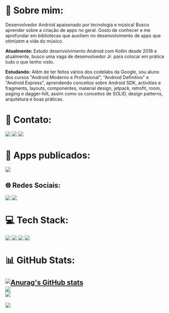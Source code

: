 # 💫 Sobre mim:

 Desenvolvedor Android apaixonado por tecnologia e música! Busco aprender sobre a criação de apps no geral. Gosto de conhecer e me aprofundar em bibliotecas que auxiliem no desenvolvimento de apps que otimizem a vida do músico.

**Atualmente:** Estudo desenvolvimento Android com Kotlin desde 2018 e atualmente, busco uma vaga de desenvolvedor Jr. para colocar em prática tudo o que tenho visto.

**Estudando:** Além de ter feitos vários dos codelabs da Google, sou aluno dos cursos "Android Moderno e Profissional", "Android Definitivo" e "Android Express", aprendendo conceitos sobre Android SDK, activities e fragments, layouts, componentes, material design, jetpack, retrofit, room, paging e dagger-hilt, assim como os conceitos de SOLID, design patterns, arquitetura e boas práticas. 


# 📧 Contato:

<a href="mailto:jhonybguerra_gmail.com"><img src="https://img.shields.io/badge/Gmail-D14836?style=for-the-badge&logo=gmail&logoColor=white"/><a/>
<a href="https://www.linkedin.com/in/jhonybguerra"><img src="https://img.shields.io/badge/LinkedIn-0077B5?style=for-the-badge&logo=linkedin&logoColor=white"/><a/>
<a href="https://wa.me/+5511986726064"><img src="https://img.shields.io/badge/WhatsApp-25D366?style=for-the-badge&logo=whatsapp&logoColor=white"/><a/>
 
 # 📱 Apps publicados:
<a href="https://play.google.com/store/apps/developer?id=JBGuerra"><img src="https://img.shields.io/badge/Google_Play-414141?style=for-the-badge&logo=google-play&logoColor=white"/><a/>

## 🌐 Redes Sociais:
<a href="https://www.instagram.com/johnny_bguerra/"><img src="https://img.shields.io/badge/Instagram-E4405F?style=for-the-badge&logo=instagram&logoColor=white"/><a/>
<a href="https://twitter.com/JohnnyBGuerra"><img src="https://img.shields.io/badge/Twitter-1DA1F2?style=for-the-badge&logo=twitter&logoColor=white"/><a/>

# 💻 Tech Stack:

<img src="https://img.shields.io/badge/Android-3DDC84?style=for-the-badge&logo=android&logoColor=white"/> <img src="https://img.shields.io/badge/Kotlin-0095D5?&style=for-the-badge&logo=kotlin&logoColor=white"/>
<img src="https://img.shields.io/badge/Android_Studio-3DDC84?style=for-the-badge&logo=android-studio&logoColor=white"/>
<img src="https://img.shields.io/badge/GitHub-100000?style=for-the-badge&logo=github&logoColor=white"/>


# 📊 GitHub Stats:
[![Anurag's GitHub stats](https://github-readme-stats.vercel.app/api?username=jhonybguerra)](https://github.com/anuraghazra/github-readme-stats)<br/>
![](https://github-readme-streak-stats.herokuapp.com/?user=jhonybguerra&theme=default&hide_border=false)<br/>
![](https://github-readme-stats.vercel.app/api/top-langs/?username=jhonybguerra&theme=default&hide_border=false&include_all_commits=true&count_private=true&layout=compact)
---
[![](https://visitcount.itsvg.in/api?id=jhonybguerra&icon=0&color=0)](https://visitcount.itsvg.in)
